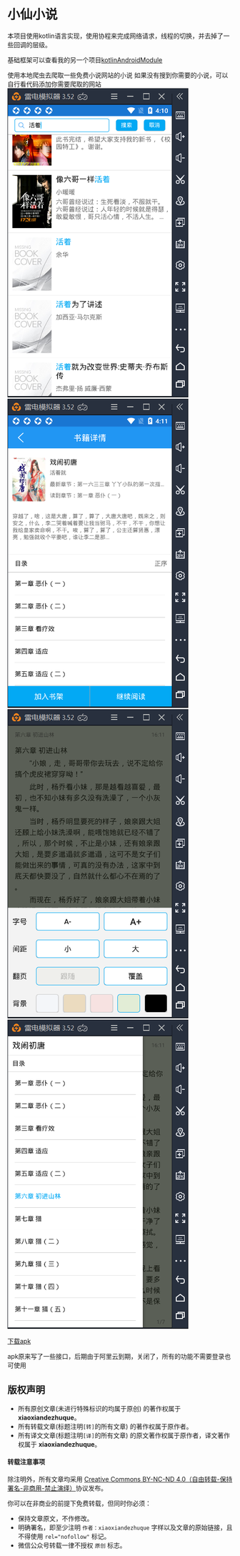# 小仙小说
本项目使用kotlin语言实现，使用协程来完成网络请求，线程的切换，并去掉了一些回调的层级。

基础框架可以查看我的另一个项目[kotlinAndroidModule](https://github.com/xiaoxiandezhuque/kotlinAndroidModule)

使用本地爬虫去爬取一些免费小说网站的小说
如果没有搜到你需要的小说，可以自行看代码添加你需要爬取的网站
![1](/img/1.jpg)![2](/img/2.jpg)
![3](/img/3.jpg)![4](/img/4.jpg)

[下载apk](/app/release/xiaoxianmianfeixiaoshuo_v1.0.1.apk)

apk原来写了一些接口，后期由于阿里云到期，关闭了，所有的功能不需要登录也可使用

## 版权声明

* 所有原创文章(未进行特殊标识的均属于原创) 的著作权属于 **xiaoxiandezhuque**。
* 所有转载文章(标题注明`[转]`的所有文章) 的著作权属于原作者。
* 所有译文文章(标题注明`[译]`的所有文章) 的原文著作权属于原作者，译文著作权属于 **xiaoxiandezhuque**。

#### 转载注意事项

除注明外，所有文章均采用 [Creative Commons BY-NC-ND 4.0（自由转载-保持署名-非商用-禁止演绎）](http://creativecommons.org/licenses/by-nc-nd/4.0/deed.zh)协议发布。

你可以在非商业的前提下免费转载，但同时你必须：

* 保持文章原文，不作修改。
* 明确署名，即至少注明 `作者：xiaoxiandezhuque` 字样以及文章的原始链接，且不得使用 `rel="nofollow"` 标记。
* 微信公众号转载一律不授权 `原创` 标志。
